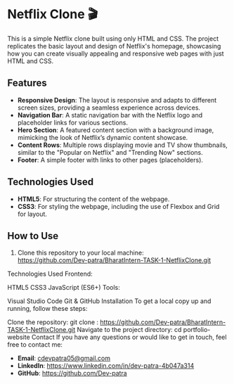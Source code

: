 # Netflix Clone 🎬

This is a simple Netflix clone built using only HTML and CSS. The project replicates the basic layout and design of Netflix's homepage, showcasing how you can create visually appealing and responsive web pages with just HTML and CSS.

## Features

- **Responsive Design**: The layout is responsive and adapts to different screen sizes, providing a seamless experience across devices.  
- **Navigation Bar**: A static navigation bar with the Netflix logo and placeholder links for various sections.  
- **Hero Section**: A featured content section with a background image, mimicking the look of Netflix’s dynamic content showcase.  
- **Content Rows**: Multiple rows displaying movie and TV show thumbnails, similar to the "Popular on Netflix" and "Trending Now" sections.  
- **Footer**: A simple footer with links to other pages (placeholders).  

## Technologies Used

- **HTML5**: For structuring the content of the webpage.  
- **CSS3**: For styling the webpage, including the use of Flexbox and Grid for layout.  


## How to Use

1. Clone this repository to your local machine:  
https://github.com/Dev-patra/BharatIntern-TASK-1-NetflixClone.git

Technologies Used
Frontend:

HTML5
CSS3
JavaScript (ES6+)
Tools:

Visual Studio Code
Git & GitHub
Installation
To get a local copy up and running, follow these steps:

Clone the repository:
git clone : https://github.com/Dev-patra/BharatIntern-TASK-1-NetflixClone.git
Navigate to the project directory:
cd portfolio-website
Contact
If you have any questions or would like to get in touch, feel free to contact me:

- **Email**:  cdevpatra05@gmail.com
- **LinkedIn**: https://www.linkedin.com/in/dev-patra-4b047a314
- **GitHub**: https://github.com/Dev-patra
